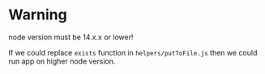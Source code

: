 # Warning
node version must be 14.x.x or lower!

If we could replace `exists` function in `helpers/putToFile.js` then we could run app on higher node version.